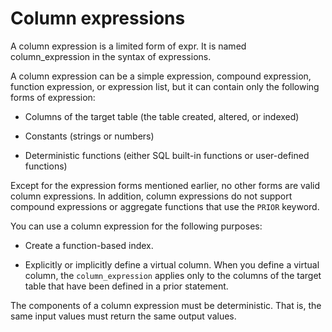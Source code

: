 # Column expressions

A column expression is a limited form of expr. It is named column_expression in the syntax of expressions.

A column expression can be a simple expression, compound expression, function expression, or expression list, but it can contain only the following forms of expression:

* Columns of the target table (the table created, altered, or indexed)

* Constants (strings or numbers)

* Deterministic functions (either SQL built-in functions or user-defined functions)

Except for the expression forms mentioned earlier, no other forms are valid column expressions. In addition, column expressions do not support compound expressions or aggregate functions that use the `PRIOR` keyword.

You can use a column expression for the following purposes:

* Create a function-based index.

* Explicitly or implicitly define a virtual column. When you define a virtual column, the `column_expression` applies only to the columns of the target table that have been defined in a prior statement.

The components of a column expression must be deterministic. That is, the same input values must return the same output values.
